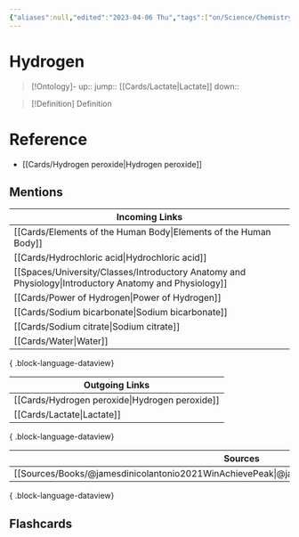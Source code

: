 ```yaml
---
{"aliases":null,"edited":"2023-04-06 Thu","tags":["on/Science/Chemistry"],"date created":"2023-02-09 Thu","dg-publish":true,"permalink":"/cards/hydrogen/","dgPassFrontmatter":true}
---
```


# Hydrogen

> [!Ontology]-
> up:: 
> jump:: [[Cards/Lactate\|Lactate]]
> down:: 

> [!Definition] Definition

# Reference

- [[Cards/Hydrogen peroxide\|Hydrogen peroxide]]

## Mentions

| Incoming Links                                                                                            |
| --------------------------------------------------------------------------------------------------------- |
| [[Cards/Elements of the Human Body\|Elements of the Human Body]]                                       |
| [[Cards/Hydrochloric acid\|Hydrochloric acid]]                                                         |
| [[Spaces/University/Classes/Introductory Anatomy and Physiology\|Introductory Anatomy and Physiology]] |
| [[Cards/Power of Hydrogen\|Power of Hydrogen]]                                                         |
| [[Cards/Sodium bicarbonate\|Sodium bicarbonate]]                                                       |
| [[Cards/Sodium citrate\|Sodium citrate]]                                                               |
| [[Cards/Water\|Water]]                                                                                 |

{ .block-language-dataview}

| Outgoing Links                                    |
| ------------------------------------------------- |
| [[Cards/Hydrogen peroxide\|Hydrogen peroxide]] |
| [[Cards/Lactate\|Lactate]]                     |

{ .block-language-dataview}

| Sources                                                                                             |
| --------------------------------------------------------------------------------------------------- |
| [[Sources/Books/@jamesdinicolantonio2021WinAchievePeak\|@jamesdinicolantonio2021WinAchievePeak]] |

{ .block-language-dataview}

## Flashcards